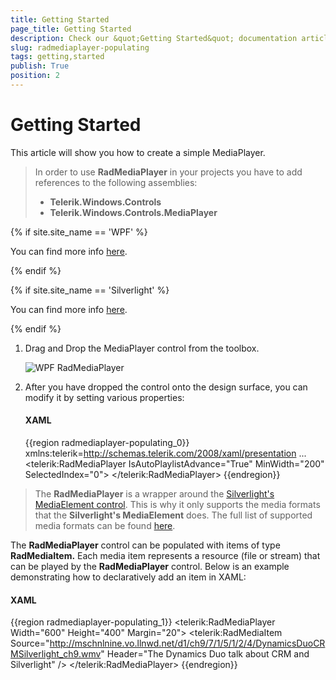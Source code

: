 ```yaml
---
title: Getting Started
page_title: Getting Started
description: Check our &quot;Getting Started&quot; documentation article for the RadMediaPlayer {{ site.framework_name }} control.
slug: radmediaplayer-populating
tags: getting,started
publish: True
position: 2
---
```


# Getting Started

This article will show you how to create a simple MediaPlayer.

> In order to use __RadMediaPlayer__ in your projects you have to add references to the following assemblies: 
>	- __Telerik.Windows.Controls__
>	- __Telerik.Windows.Controls.MediaPlayer__

{% if site.site_name == 'WPF' %}

You can find more info [here](http://www.telerik.com/help/wpf/installation-installing-controls-dependencies-wpf.html).

{% endif %}

{% if site.site_name == 'Silverlight' %}

You can find more info [here](http://www.telerik.com/help/silverlight/installation-installing-controls-dependencies.html).

{% endif %}

1. Drag and Drop the MediaPlayer control from the toolbox. 

	![WPF RadMediaPlayer ](images/RadMedia1.gif)

2. After you have dropped the control onto the design surface, you can modify it by setting various properties:
	#### __XAML__

	{{region radmediaplayer-populating_0}}
		xmlns:telerik=http://schemas.telerik.com/2008/xaml/presentation
		...
		<telerik:RadMediaPlayer IsAutoPlaylistAdvance="True" MinWidth="200" SelectedIndex="0">
		</telerik:RadMediaPlayer>
	{{endregion}}
	
>The __RadMediaPlayer__ is a wrapper around the [Silverlight's MediaElement control](http://msdn.microsoft.com/en-us/library/system.windows.controls.mediaelement%28VS.95%29.aspx). This is why it only supports the media formats that the __Silverlight's MediaElement__ does. The full list of supported media formats can be found [here](http://msdn.microsoft.com/en-us/library/cc189080%28VS.95%29.aspx).		

The __RadMediaPlayer__ control can be populated with items of type __RadMediaItem.__ Each media item represents a resource (file or stream) that can be played by the __RadMediaPlayer__ control. Below is an example demonstrating how to declaratively add an item in XAML:

#### __XAML__

{{region radmediaplayer-populating_1}}
	<telerik:RadMediaPlayer Width="600" Height="400" Margin="20">
		<telerik:RadMediaItem 
			Source="http://mschnlnine.vo.llnwd.net/d1/ch9/7/1/5/1/2/4/DynamicsDuoCRMSilverlight_ch9.wmv"
			Header="The Dynamics Duo talk about CRM and Silverlight" />
	</telerik:RadMediaPlayer>
{{endregion}}
